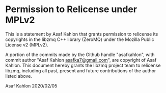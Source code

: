 # Permission to Relicense under MPLv2

This is a statement by Asaf Kahlon
that grants permission to relicense its copyrights in the libzmq C++
library (ZeroMQ) under the Mozilla Public License v2 (MPLv2).

A portion of the commits made by the Github handle "asafkahlon", with
commit author "Asaf Kahlon asafka7@gmail.com", are copyright of Asaf Kahlon.
This document hereby grants the libzmq project team to relicense
libzmq,
including all past, present and future contributions of the author
listed above.

Asaf Kahlon
2020/02/05

